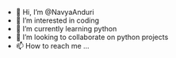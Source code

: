 - 👋 Hi, I’m @NavyaAnduri
- 👀 I’m interested in coding
- 🌱 I’m currently learning python
- 💞️ I’m looking to collaborate on python projects
- 📫 How to reach me ...

<!---
NavyaAnduri/NavyaAnduri is a ✨ special ✨ repository because its `README.md` (this file) appears on your GitHub profile.
You can click the Preview link to take a look at your changes.
--->
